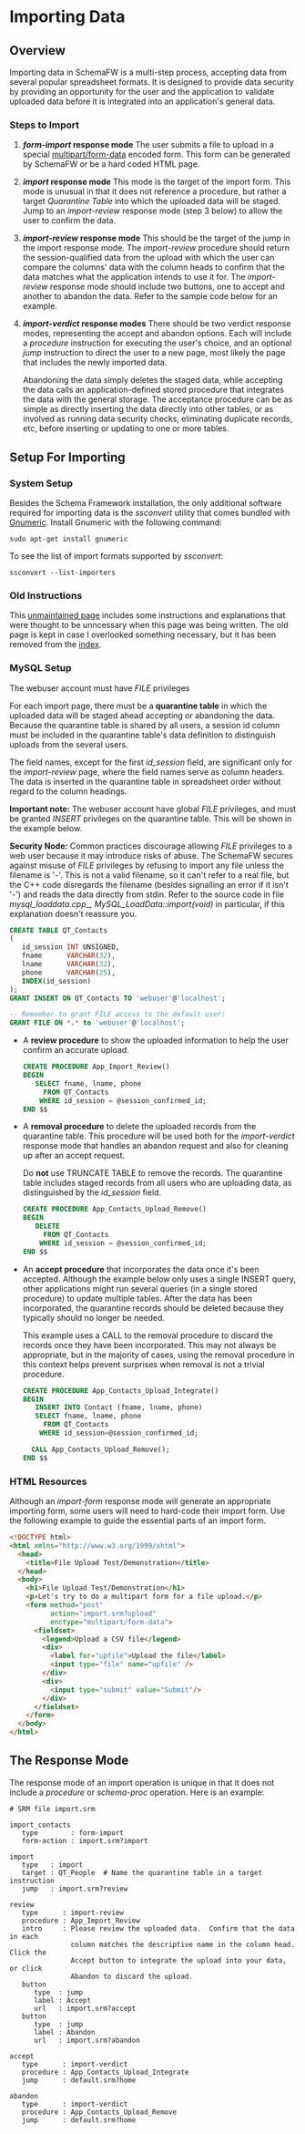# Importing Data

## Overview

Importing data in SchemaFW is a multi-step process, accepting data from several
popular spreadsheet formats.  It is designed to provide data security by providing
an opportunity for the user and the application to validate uploaded data before
it is integrated into an application's general data.

### Steps to Import

1. **_form-import_ response mode**  The user submits a file to upload in a special
   [multipart/form-data](https://www.w3.org/TR/html401/interact/forms.html#h-17.13.4.2)
   encoded form.  This form can be generated by SchemaFW or be a hard coded HTML page.

2. **_import_ response mode**  This mode is the target of the import form.  This mode
   is unusual in that it does not reference a procedure, but rather a target _Quarantine
   Table_ into which the uploaded data will be staged.  Jump to an _import-review_
   response mode (step 3 below) to allow the user to confirm the data.

3. **_import-review_ response mode**  This should be the target of the jump in the
   import response mode.  The _import-review_ procedure should return the
   session-qualified data from the upload with which the user can compare the
   columns' data with the column heads to confirm that the data matches what the
   application intends to use it for.  The _import-review_ response mode should include
   two buttons, one to accept and another to abandon the data.  Refer to the sample
   code below for an example.

4. **_import-verdict_ response modes**  There should be two verdict response modes,
   representing the accept and abandon options.  Each will include a _procedure_
   instruction for executing the user's choice, and an optional _jump_ instruction
   to direct the user to a new page, most likely the page that includes the newly
   imported data.

   Abandoning the data simply deletes the staged data, while accepting the data
   calls an application-defined stored procedure that integrates the data with the
   general storage.  The acceptance procedure can be as simple as directly inserting
   the data directly into other tables, or as involved as running data security
   checks, eliminating duplicate records, etc,  before inserting or updating
   to one or more tables.

## Setup For Importing

### System Setup

Besides the Schema Framework installation, the only additional software required
for importing data is the _ssconvert_ utility that comes bundled with
[Gnumeric](www.gnumeric.org).  Install Gnumeric with the following command:

~~~
sudo apt-get install gnumeric
~~~

To see the list of import formats supported by _ssconvert_:

~~~
ssconvert --list-importers
~~~

### Old Instructions

This [unmaintained page](ImportingFiles.md) includes some instructions and explanations that
were thought to be unncessary when this page was being written.  The old page is kept in
case I overlooked something necessary, but it has been removed from the [index](UserGuide.md).

### MySQL Setup

The webuser account must have _FILE_ privileges

For each import page, there must be a __quarantine table__ in which the uploaded
data will be staged ahead accepting or abandoning the data.  Because the quarantine
table is shared by all users, a session id column must be included in the quarantine
table's data definition to distinguish uploads from the several users.

The field names, except for the first *id_session* field, are significant only
for the *import-review* page, where the field names serve as column headers.  The
data is inserted in the quarantine table in spreadsheet order without regard to
the column headings.

**Important note:** The webuser account have global _FILE_ privileges, and must be
granted _INSERT_ privileges on the quarantine table.  This will be shown in the
example below.

**Security Node:** Common practices discourage allowing _FILE_ privileges to a web user
because it may introduce risks of abuse.  The SchemaFW secures against misuse of _FILE_
privileges by refusing to import any file unless the filename is '-'.  This is not a valid
filename, so it can't refer to a real file, but the C++ code disregards the filename
(besides signalling an error if it isn't '-') and reads the data directly from stdin.
Refer to the source code in file _mysql_loaddata.cpp__, *MySQL_LoadData::import(void)*
in particular, if this explanation doesn't reassure you.

  ~~~sql
  CREATE TABLE QT_Contacts
  (
     id_session INT UNSIGNED,
     fname      VARCHAR(32),
     lname      VARCHAR(32),
     phone      VARCHAR(25),
     INDEX(id_session)
  );
  GRANT INSERT ON QT_Contacts TO 'webuser'@'localhost';

  -- Remember to grant FILE access to the default user:
  GRANT FILE ON *.* to 'webuser'@'localhost';
  ~~~

- A **review procedure** to show the uploaded information to help the user
  confirm an accurate upload.

  ~~~sql
  CREATE PROCEDURE App_Import_Review()
  BEGIN
     SELECT fname, lname, phone
       FROM QT_Contacts
      WHERE id_session = @session_confirmed_id;
  END $$
  ~~~
  
- A **removal procedure** to delete the uploaded records from the quarantine table.
  This procedure will be used both for the _import-verdict_ response mode that handles
  an abandon request and also for cleaning up after an accept request.

  Do **not** use TRUNCATE TABLE to remove the records.  The quarantine table
  includes staged records from all users who are uploading data, as distinguished
  by the _id_session_ field.  

  ~~~sql
  CREATE PROCEDURE App_Contacts_Upload_Remove()
  BEGIN
     DELETE
       FROM QT_Contacts
      WHERE id_session = @session_confirmed_id;
  END $$
  ~~~
  
- An **accept procedure** that incorporates the data once it's been accepted.
  Although the example below only uses a single INSERT query, other applications
  might run several queries (in a single stored procedure) to update multiple
  tables.  After the data has been incorporated, the quarantine records
  should be deleted because they typically should no longer be needed.

  This example uses a CALL to the removal procedure to discard the
  records once they have been incorporated.  This may not always be
  appropriate, but in the majority of cases, using the removal procedure
  in this context helps prevent surprises when removal is not a trivial
  procedure.

  ~~~sql
  CREATE PROCEDURE App_Contacts_Upload_Integrate()
  BEGIN
     INSERT INTO Contact (fname, lname, phone)
     SELECT fname, lname, phone
       FROM QT_Contacts
      WHERE id_session=@session_confirmed_id;

    CALL App_Contacts_Upload_Remove();
  END $$
  ~~~

### HTML Resources

Although an _import-form_ response mode will generate an appropriate importing
form, some users will need to hard-code their import form.  Use the following
example to guide the essential parts of an import form.

~~~html
<!DOCTYPE html>
<html xmlns="http://www.w3.org/1999/xhtml">
  <head>
    <title>File Upload Test/Demonstration</title>
  </head>
  <body>
    <h1>File Upload Test/Demonstration</h1>
    <p>Let's try to do a multipart form for a file upload.</p>
    <form method="post"
          action="import.srm?upload"
          enctype="multipart/form-data">
      <fieldset>
        <legend>Upload a CSV file</legend>
        <div>
          <label for="upfile">Upload the file</label>
          <input type="file" name="upfile" />
        </div>
        <div>
          <input type="submit" value="Submit"/>
        </div>
      </fieldset>
    </form>
  </body>
</html>
~~~



## The Response Mode

The response mode of an import operation is unique in that it does not
include a _procedure_ or _schema-proc_ operation.  Here is an example:

~~~srm
# SRM file import.srm

import_contacts
   type        : form-import
   form-action : import.srm?import

import
   type   : import
   target : QT_People  # Name the quarantine table in a target instruction
   jump   : import.srm?review

review
   type      : import-review
   procedure : App_Import_Review
   intro     : Please review the uploaded data.  Confirm that the data in each
               column matches the descriptive name in the column head.  Click the
               Accept button to integrate the upload into your data, or click
               Abandon to discard the upload.
   button
      type  : jump
      label : Accept
      url   : import.srm?accept
   button
      type  : jump
      label : Abandon
      url   : import.srm?abandon

accept
   type      : import-verdict
   procedure : App_Contacts_Upload_Integrate
   jump      : default.srm?home

abandon
   type      : import-verdict
   procedure : App_Contacts_Upload_Remove
   jump      : default.srm?home

~~~